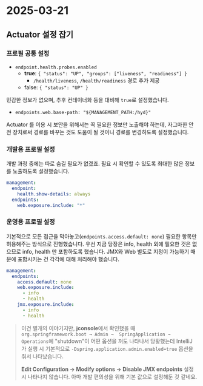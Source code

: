 # 2025-03-21

## Actuator 설정 잡기

### 프로필 공통 설정

- `endpoint.health.probes.enabled`
    - **true**: `{ "status": "UP", "groups": ["liveness", "readiness"] }`
        - `/health/liveness`, `/health/readiness` 경로 추가 제공
    - false: `{ "status": "UP" }`

민감한 정보가 없으며, 추후 컨테이너화 등을 대비해 `true`로 설정했습니다.

- `endpoints.web.base-path: "${MANAGEMENT_PATH:/hyd}"`

Actuator 를 이용 시 보안을 위해서는 꼭 필요한 정보만 노출해야 하는데, 자그마한 안전 장치로써 경로를 바꾸는 것도 도움이 될
것이니 경로를 변경하도록 설정했습니다.

### 개발용 프로필 설정

개발 과정 중에는 따로 숨길 필요가 없겠죠. 필요 시 확인할 수 있도록 최대한 많은 정보를 노출하도록 설정했습니다.

```yaml
management:
  endpoint:
    health.show-details: always
  endpoints:
    web.exposure.include: "*"
```

### 운영용 프로필 설정

기본적으로 모든 접근을 막아놓고(`endpoints.access.default: none`) 필요한 항목만 허용해주는 방식으로
진행했습니다. 우선 지금 당장은 info, health 외에 필요한 것은 없으므로 info, health 만 포함하도록 했습니다.
JMX와 Web 별도로 지정이 가능하기 때문에 포함시키는 건 각각에 대해 처리해야 했습니다.

```yaml
management:
  endpoints:
    access.default: none
    web.exposure.include:
      - info
      - health
    jmx.exposure.include:
      - info
      - health
```

> 이건 별개의 이야기지만, **jconsole**에서 확인했을 때 `org.springframework.boot → Admin → 
> SpringApplication → Operations`에 "shutdown"이 어떤 옵션을 꺼도 나타나서 당황했는데 IntelliJ
> 가 실행 시 기본적으로 `-Dspring.application.admin.enabled=true` 옵션을 줘서 나타났습니다.
>
> **Edit Configuration → Modify options → Disable JMX endpoints** 설정 시 나타나지
> 않습니다. 아마 개발 편의성을 위해 기본 값으로 설정해둔 것 같네요.



